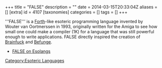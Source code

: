 +++
title = "FALSE"
description = ""
date = 2014-03-15T20:33:04Z
aliases = []
[extra]
id = 4107
[taxonomies]
categories = []
tags = []
+++

'''FALSE''' is a [Forth](https://rosettacode.org/wiki/Forth)-like esoteric programming language invented by Wouter van Oortmerssen in 1993, originally written for the Amiga to see how small one could make a compiler (1K) for a language that was still powerful enough to write applications. FALSE directly inspired the creation of [Brainfuck](https://rosettacode.org/wiki/Brainfuck) and [Befunge](https://rosettacode.org/wiki/Befunge).

* [FALSE on Esolangs](https://rosettacode.org/wiki/eso:FALSE)

[Category:Esoteric Languages](https://rosettacode.org/wiki/Category:Esoteric_Languages)
